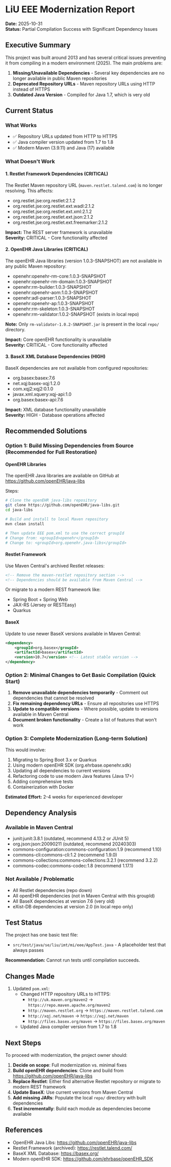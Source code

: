 # LiU EEE Modernization Report

**Date:** 2025-10-31  
**Status:** Partial Compilation Success with Significant Dependency Issues

## Executive Summary

This project was built around 2013 and has several critical issues preventing it from compiling in a modern environment (2025). The main problems are:

1. **Missing/Unavailable Dependencies** - Several key dependencies are no longer available in public Maven repositories
2. **Deprecated Repository URLs** - Maven repository URLs using HTTP instead of HTTPS
3. **Outdated Java Version** - Compiled for Java 1.7, which is very old

## Current Status

### What Works
- ✅ Repository URLs updated from HTTP to HTTPS
- ✅ Java compiler version updated from 1.7 to 1.8
- ✅ Modern Maven (3.9.11) and Java (17) available

### What Doesn't Work

#### 1. Restlet Framework Dependencies (CRITICAL)
The Restlet Maven repository URL (`maven.restlet.talend.com`) is no longer resolving. This affects:
- org.restlet.jse:org.restlet:2.1.2
- org.restlet.jse:org.restlet.ext.wadl:2.1.2
- org.restlet.jse:org.restlet.ext.xml:2.1.2
- org.restlet.jse:org.restlet.ext.json:2.1.2
- org.restlet.jse:org.restlet.ext.freemarker:2.1.2

**Impact:** The REST server framework is unavailable  
**Severity:** CRITICAL - Core functionality affected

#### 2. OpenEHR Java Libraries (CRITICAL)
The openEHR Java libraries (version 1.0.3-SNAPSHOT) are not available in any public Maven repository:
- openehr:openehr-rm-core:1.0.3-SNAPSHOT
- openehr:openehr-rm-domain:1.0.3-SNAPSHOT
- openehr:rm-builder:1.0.3-SNAPSHOT
- openehr:openehr-aom:1.0.3-SNAPSHOT
- openehr:adl-parser:1.0.3-SNAPSHOT
- openehr:openehr-ap:1.0.3-SNAPSHOT
- openehr:rm-skeleton:1.0.3-SNAPSHOT
- openehr:rm-validator:1.0.2-SNAPSHOT (exists in local repo)

**Note:** Only `rm-validator-1.0.2-SNAPSHOT.jar` is present in the local `repo/` directory.

**Impact:** Core openEHR functionality is unavailable  
**Severity:** CRITICAL - Core functionality affected

#### 3. BaseX XML Database Dependencies (HIGH)
BaseX dependencies are not available from configured repositories:
- org.basex:basex:7.6
- net.xqj:basex-xqj:1.2.0
- com.xqj2:xqj2:0.1.0
- javax.xml.xquery:xqj-api:1.0
- org.basex:basex-api:7.6

**Impact:** XML database functionality unavailable  
**Severity:** HIGH - Database operations affected

## Recommended Solutions

### Option 1: Build Missing Dependencies from Source (Recommended for Full Restoration)

#### OpenEHR Libraries
The openEHR Java libraries are available on GitHub at https://github.com/openEHR/java-libs

Steps:
```bash
# Clone the openEHR java-libs repository
git clone https://github.com/openEHR/java-libs.git
cd java-libs

# Build and install to local Maven repository
mvn clean install

# Then update EEE pom.xml to use the correct groupId
# Change from: <groupId>openehr</groupId>
# Change to: <groupId>org.openehr.java-libs</groupId>
```

#### Restlet Framework
Use Maven Central's archived Restlet releases:
```xml
<!-- Remove the maven-restlet repository section -->
<!-- Dependencies should be available from Maven Central -->
```

Or migrate to a modern REST framework like:
- Spring Boot + Spring Web
- JAX-RS (Jersey or RESTEasy)
- Quarkus

#### BaseX
Update to use newer BaseX versions available in Maven Central:
```xml
<dependency>
    <groupId>org.basex</groupId>
    <artifactId>basex</artifactId>
    <version>10.7</version> <!-- Latest stable version -->
</dependency>
```

### Option 2: Minimal Changes to Get Basic Compilation (Quick Start)

1. **Remove unavailable dependencies temporarily** - Comment out dependencies that cannot be resolved
2. **Fix remaining dependency URLs** - Ensure all repositories use HTTPS
3. **Update to compatible versions** - Where possible, update to versions available in Maven Central
4. **Document broken functionality** - Create a list of features that won't work

### Option 3: Complete Modernization (Long-term Solution)

This would involve:
1. Migrating to Spring Boot 3.x or Quarkus
2. Using modern openEHR SDK (org.ehrbase.openehr.sdk)
3. Updating all dependencies to current versions
4. Refactoring code to use modern Java features (Java 17+)
5. Adding comprehensive tests
6. Containerization with Docker

**Estimated Effort:** 2-4 weeks for experienced developer

## Dependency Analysis

### Available in Maven Central
- junit:junit:3.8.1 (outdated, recommend 4.13.2 or JUnit 5)
- org.json:json:20090211 (outdated, recommend 20240303)
- commons-configuration:commons-configuration:1.9 (recommend 1.10)
- commons-cli:commons-cli:1.2 (recommend 1.9.0)
- commons-collections:commons-collections:3.2.1 (recommend 3.2.2)
- commons-codec:commons-codec:1.8 (recommend 1.17.1)

### Not Available / Problematic
- All Restlet dependencies (repo down)
- All openEHR dependencies (not in Maven Central with this groupId)
- All BaseX dependencies at version 7.6 (very old)
- eXist-DB dependencies at version 2.0 (in local repo only)

## Test Status

The project has one basic test file:
- `src/test/java/se/liu/imt/mi/eee/AppTest.java` - A placeholder test that always passes

**Recommendation:** Cannot run tests until compilation succeeds.

## Changes Made

1. Updated `pom.xml`:
   - Changed HTTP repository URLs to HTTPS:
     - `http://uk.maven.org/maven2` → `https://repo.maven.apache.org/maven2`
     - `http://maven.restlet.org` → `https://maven.restlet.talend.com`
     - `http://xqj.net/maven` → `https://xqj.net/maven`
     - `http://files.basex.org/maven` → `https://files.basex.org/maven`
   - Updated Java compiler version from 1.7 to 1.8

## Next Steps

To proceed with modernization, the project owner should:

1. **Decide on scope**: Full modernization vs. minimal fixes
2. **Build openEHR dependencies**: Clone and build from https://github.com/openEHR/java-libs
3. **Replace Restlet**: Either find alternative Restlet repository or migrate to modern REST framework
4. **Update BaseX**: Use current versions from Maven Central
5. **Add missing JARs**: Populate the local `repo/` directory with built dependencies
6. **Test incrementally**: Build each module as dependencies become available

## References

- OpenEHR Java Libs: https://github.com/openEHR/java-libs
- Restlet Framework (archived): https://restlet.talend.com/
- BaseX XML Database: https://basex.org/
- Modern openEHR SDK: https://github.com/ehrbase/openEHR_SDK
